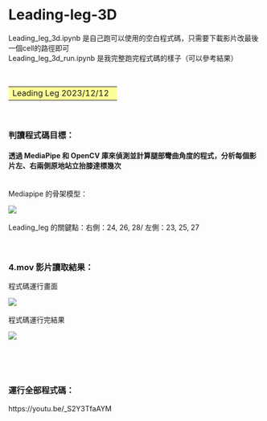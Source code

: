 # Leading-leg-3D

Leading_leg_3d.ipynb 是自己跑可以使用的空白程式碼，只需要下載影片改最後一個cell的路徑即可<br>
Leading_leg_3d_run.ipynb 是我完整跑完程式碼的樣子（可以參考結果）


&emsp;<font size=6><table><tr><td bgcolor=#ffff99> 
Leading Leg 2023/12/12&ensp; </td></tr></table></font>
<br>
<h3>判讀程式碼目標：</h3>
<h4>透過 MediaPipe 和 OpenCV 庫來偵測並計算腿部彎曲角度的程式，分析每個影片左、右兩側原地站立抬膝達標幾次</h4> 
<br>
Mediapipe 的骨架模型：

![](https://imgur.com/C98MGPb.png)<br>
<br>
Leading_leg 的關鍵點：右側：24, 26, 28/ 左側：23, 25, 27
<br>
<br>
<br>
<h3>4.mov 影片讀取結果：</h3>
程式碼運行畫面<br>

![](https://imgur.com/rH2i5QE.png)<br>
<br>
程式碼運行完結果<br>

![](https://imgur.com/IIj5DWt.png)<br>
<br>

<br>
<br>
<h3>運行全部程式碼：</h3>
https://youtu.be/_S2Y3TfaAYM
<br>
<br>
<br>
